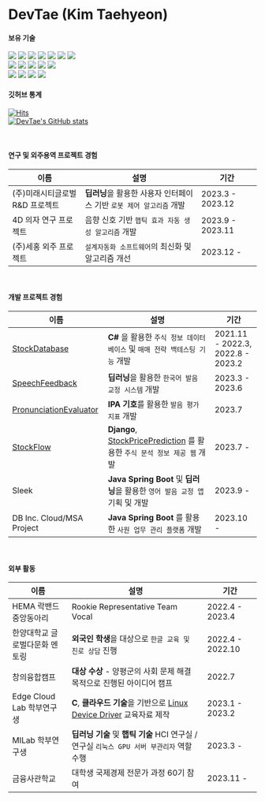 DevTae (Kim Taehyeon)
=====

#### 보유 기술

<div style="display: inline;">
  <img src="https://img.shields.io/badge/Java-007396?style=flat-square&logo=Java&logoColor=white"/>
  <img src="https://img.shields.io/badge/SpringBoot-6DB33F?style=flat-square&logo=Spring&logoColor=white"/>
  <img src="https://img.shields.io/badge/Python-3776AB?style=flat-square&logo=Python&logoColor=white"/>
  <img src="https://img.shields.io/badge/PyTorch-F05032?style=flat-square&logo=PyTorch&logoColor=white"/>
  <img src="https://img.shields.io/badge/django-092E20?style=flat-square&logo=django&logoColor=white"/>
  <img src="https://img.shields.io/badge/C-A8B9CC?style=flat-square&logo=C&logoColor=white"/>
  <!--<img src="https://img.shields.io/badge/PHP-777BB4?style=flat-square&logo=php&logoColor=white"/>-->
  <img src="https://img.shields.io/badge/C%23-239120?style=flat-square&logo=c-sharp&logoColor=white">
  <br/>
  <img src="https://img.shields.io/badge/HTML5-E34F26?style=flat-square&logo=HTML5&logoColor=white"/> 
  <img src="https://img.shields.io/badge/CSS3-1572B6?style=flat-square&logo=CSS3&logoColor=white"/>
  <img src="https://img.shields.io/badge/JavaScript-F7DF1E?style=flat-square&logo=JavaScript&logoColor=white"/>
  <img src="https://img.shields.io/badge/PostgreSQL-4479A1?style=flat-square&logo=PostgreSQL&logoColor=white"/>
  <img src="https://img.shields.io/badge/MySQL-4479A1?style=flat-square&logo=MySQL&logoColor=white"/>
  <br/>
  <img src="https://img.shields.io/badge/Git-F05032?style=flat-square&logo=git&logoColor=white"/>
  <img src="https://img.shields.io/badge/Linux-FCC624?style=flat-square&logo=linux&logoColor=black"/>
  <img src="https://img.shields.io/badge/Ubuntu-E95420?style=flat-square&logo=Ubuntu&logoColor=white"/>
  <img src="https://img.shields.io/badge/Docker-2496ED?style=flat-square&logo=Docker&logoColor=white"/>
</div>

<br/>

#### 깃허브 통계

[![Hits](https://hits.seeyoufarm.com/api/count/incr/badge.svg?url=https%3A%2F%2Fgithub.com%2FDevTae&count_bg=%2379C83D&title_bg=%23555555&icon=&icon_color=%23E7E7E7&title=hits&edge_flat=false)](https://hits.seeyoufarm.com)
<br/>
[![DevTae's GitHub stats](https://github-readme-stats.vercel.app/api?username=DevTae)](https://github.com/anuraghazra/github-readme-stats)

<br/>

#### 연구 및 외주용역 프로젝트 경험
| 이름 | 설명 | 기간 |
|-------|-------------|-------
| (주)미래시티글로벌 R&D 프로젝트 | **딥러닝**을 활용한 사용자 인터페이스 기반 `로봇 제어 알고리즘` 개발 | 2023.3 - 2023.12 |
| 4D 의자 연구 프로젝트 | 음향 신호 기반 `햅틱 효과 자동 생성 알고리즘` 개발 | 2023.9 - 2023.11 |
| (주)세홍 외주 프로젝트 | `설계자동화 소프트웨어`의 최신화 및 알고리즘 개선 | 2023.12 - |

<br/>

#### 개발 프로젝트 경험

| 이름 | 설명 | 기간 |
|-------|-------------|-------
| [StockDatabase](https://github.com/DevTae/StockDatabasePreview) | **C#** 을 활용한 `주식 정보 데이터베이스` 및 `매매 전략 백테스팅 기능` 개발  | 2021.11 - 2022.3, <br/> 2022.8 - 2023.2 |
| [SpeechFeedback](https://github.com/DevTae/SpeechFeedback) | **딥러닝**을 활용한 `한국어 발음 교정 시스템` 개발 | 2023.3 - 2023.6 |
| [PronunciationEvaluator](https://github.com/DevTae/PronunciationEvaluator) | **IPA 기호**를 활용한 `발음 평가 지표` 개발 | 2023.7 |
| [StockFlow](https://github.com/DevTae/StockFlow) | **Django**, [StockPricePrediction](https://github.com/DevTae/StockPricePredictionPreview) 를 활용한 `주식 분석 정보 제공 웹` 개발 | 2023.7 - |
| Sleek | **Java Spring Boot** 및 **딥러닝**을 활용한 `영어 발음 교정 앱` 기획 및 개발 | 2023.9 - |
| DB Inc. Cloud/MSA Project | **Java Spring Boot** 를 활용한 `사원 업무 관리 플랫폼` 개발 | 2023.10 - |

<br/>

#### 외부 활동

| 이름 | 설명 | 기간 |
-------|-------------|-------
| HEMA 락밴드 중앙동아리 | Rookie Representative Team Vocal | 2022.4 - 2023.4 |
| 한양대학교 글로벌다문화 멘토링 | **외국인 학생**을 대상으로 `한글 교육 및 진로 상담` 진행 | 2022.4 - 2022.10 |
| 창의융합캠프 |  **대상 수상** - 양평군의 사회 문제 해결 목적으로 진행된 아이디어 캠프 | 2022.7 |
| Edge Cloud Lab 학부연구생 | **C**, **클라우드 기술**을 기반으로 [Linux Device Driver](https://github.com/DevTae/Linux-Device-Driver) 교육자료 제작 | 2023.1 - 2023.2 |
| MILab 학부연구생 | **딥러닝 기술** 및 **햅틱 기술** HCI 연구실 / 연구실 `리눅스 GPU 서버 부관리자` 역할 수행 | 2023.3 - |
| 금융사관학교 | 대학생 국제경제 전문가 과정 60기 참여 | 2023.11 - |
